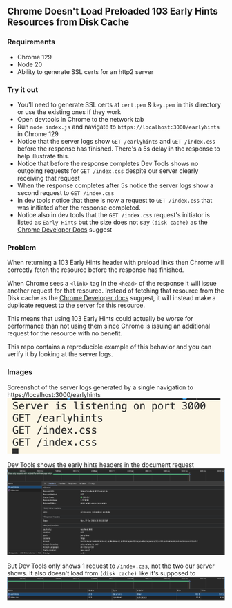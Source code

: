 ## Chrome Doesn't Load Preloaded 103 Early Hints Resources from Disk Cache

### Requirements
* Chrome 129
* Node 20
* Ability to generate SSL certs for an http2 server

### Try it out
* You'll need to generate SSL certs at `cert.pem` & `key.pem` in this directory or use the existing ones if they work
* Open devtools in Chrome to the network tab
* Run `node index.js` and navigate to `https://localhost:3000/earlyhints` in Chrome 129
* Notice that the server logs show `GET /earlyhints` and `GET /index.css` before the response has finished. There's a 5s delay in the response to help illustrate this.
* Notice that before the response completes Dev Tools shows no outgoing requests for `GET /index.css` despite our server clearly receiving that request
* When the response completes after 5s notice the server logs show a second request to `GET /index.css`
* In dev tools notice that there is now a request to `GET /index.css` that was initiated after the response completed.
* Notice also in dev tools that the `GET /index.css` request's initiator is listed as `Early Hints` but the size does not say `(disk cache)` as the [Chrome Developer Docs](https://developer.chrome.com/docs/web-platform/early-hints#browser-support) suggest

### Problem
When returning a 103 Early Hints header with preload links then Chrome will correctly fetch the resource before the response has finished.

When Chrome sees a `<link>` tag in the `<head>` of the response it will issue another request for that resource. Instead of fetching that resource from the Disk cache as the [Chrome Developer docs](https://developer.chrome.com/docs/web-platform/early-hints#browser-support) suggest, it will instead make a duplicate request to the server for this resource.

This means that using 103 Early Hints could actually be worse for performance than not using them since Chrome is issuing an additional request for the resource with no benefit.

This repo contains a reproducible example of this behavior and you can verify it by looking at the server logs.

### Images
Screenshot of the server logs generated by a single navigation to https://localhost:3000/earlyhints
![Screenshot of the server logs generated by a single navigation to https://localhost:3000/earlyhints](image.png)

Dev Tools shows the early hints headers in the document request
![Dev Tools shows the early hints headers in the document request](image-1.png)

But Dev Tools only shows 1 request to `/index.css`, not the two our server shows. It also doesn't load from `(disk cache)` like it's supposed to
![But Dev Tools only shows 1 request to `/index.css`, not the two our server shows. It also doesn't load from `(disk cache)` like it's supposed to](image-2.png)
